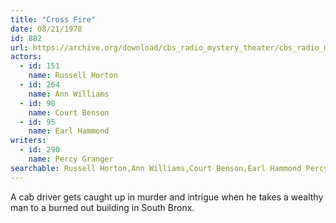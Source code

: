 ```yaml
---
title: "Cross Fire"
date: 08/21/1978
id: 882
url: https://archive.org/download/cbs_radio_mystery_theater/cbs_radio_mystery_theater-0851-0900.zip/cbs_radio_mystery_theater-0851-0900%2Fcbsrmt_0882_crossfire.mp3
actors:  
  - id: 151
    name: Russell Horton  
  - id: 264
    name: Ann Williams  
  - id: 90
    name: Court Benson  
  - id: 95
    name: Earl Hammond
writers:  
  - id: 290
    name: Percy Granger
searchable: Russell Horton,Ann Williams,Court Benson,Earl Hammond Percy Granger
---
```

A cab driver gets caught up in murder and intrigue when he takes a wealthy man to a burned out building in South Bronx.
